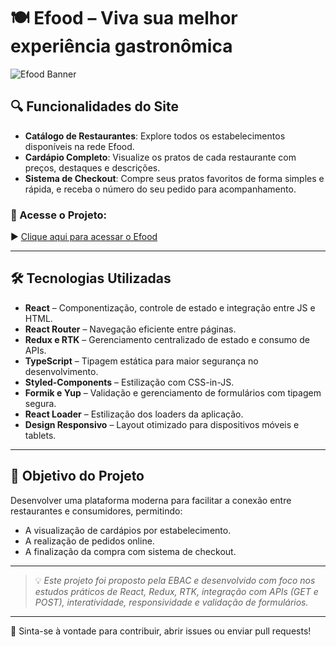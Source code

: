 # 🍽️ Efood – Viva sua melhor experiência gastronômica

![Efood Banner](inserir-link-da-imagem-aqui)

## 🔍 Funcionalidades do Site

- **Catálogo de Restaurantes**: Explore todos os estabelecimentos disponíveis na rede Efood.
- **Cardápio Completo**: Visualize os pratos de cada restaurante com preços, destaques e descrições.
- **Sistema de Checkout**: Compre seus pratos favoritos de forma simples e rápida, e receba o número do seu pedido para acompanhamento.

### 🔗 Acesse o Projeto:

▶︎ [Clique aqui para acessar o Efood](https://efood-ten-swart.vercel.app/)

---

## 🛠 Tecnologias Utilizadas

- **React** – Componentização, controle de estado e integração entre JS e HTML.
- **React Router** – Navegação eficiente entre páginas.
- **Redux e RTK** – Gerenciamento centralizado de estado e consumo de APIs.
- **TypeScript** – Tipagem estática para maior segurança no desenvolvimento.
- **Styled-Components** – Estilização com CSS-in-JS.
- **Formik e Yup** – Validação e gerenciamento de formulários com tipagem segura.
- **React Loader** – Estilização dos loaders da aplicação.
- **Design Responsivo** – Layout otimizado para dispositivos móveis e tablets.

---

## 🎯 Objetivo do Projeto

Desenvolver uma plataforma moderna para facilitar a conexão entre restaurantes e consumidores, permitindo:

- A visualização de cardápios por estabelecimento.
- A realização de pedidos online.
- A finalização da compra com sistema de checkout.

---

> 💡 *Este projeto foi proposto pela EBAC e desenvolvido com foco nos estudos práticos de React, Redux, RTK, integração com APIs (GET e POST), interatividade, responsividade e validação de formulários.*

---

📂 Sinta-se à vontade para contribuir, abrir issues ou enviar pull requests!
